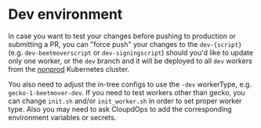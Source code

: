 # Dev environment

In case you want to test your changes before pushing to production or
submitting a PR, you can "force push" your changes to the `dev-{script}` (e.g. `dev-beetmoverscript` or `dev-signingscript`)
should you'd like to update only one worker, or the `dev` branch and it
will be deployed to all `dev` workers from the
[nonprod](https://console.cloud.google.com/kubernetes/workload?project=moz-fx-relengwor-nonprod-4a87&organizationId=442341870013&workload_list_tablesize=50)
Kubernetes cluster.

You also need to adjust the in-tree configs to use the `-dev` workerType, e.g.
`gecko-1-beetmover-dev`. If you need to test workers other than gecko, you can
change `init.sh` and/or `init_worker.sh` in order to set proper worker type.
Also you may need to ask CloupdOps to add the corresponding environment
variables or secrets.
